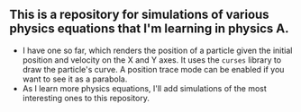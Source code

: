 ## This is a repository for simulations of various physics equations that I'm learning in physics A.

- I have one so far, which renders the position of a particle given the initial position and velocity on the X and Y axes. It uses the `curses` library to draw the particle's curve. A position trace mode can be enabled if you want to see it as a parabola.
- As I learn more physics equations, I'll add simulations of the most interesting ones to this repository.
